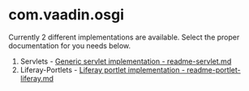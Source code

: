 # com.vaadin.osgi

Currently 2 different implementations are available. Select the proper documentation for you needs below.

1. Servlets - [Generic servlet implementation - readme-servlet.md](https://github.com/vaadin-osgi/vaadin-addons/blob/master/com.vaadin.osgi/readme-servlet.md "Generic servlet implementation") 
2. Liferay-Portlets - [Liferay portlet implementation - readme-portlet-liferay.md](https://github.com/vaadin-osgi/vaadin-addons/blob/master/com.vaadin.osgi/readme-portlet-liferay.md "Liferay portlet implementation")

